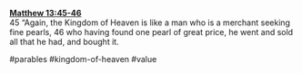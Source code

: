 **[Matthew 13:45-46](http://www.blueletterbible.org/search/preSearch.cfm?Criteria=Matthew+13.45-46&t=NIV)**  
45 “Again, the Kingdom of Heaven is like a man who is a merchant seeking fine pearls, 46 who having found one pearl of great price, he went and sold all that he had, and bought it.

#parables #kingdom-of-heaven #value